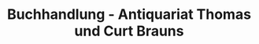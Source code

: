 ---
title: "Buchhandlung - Antiquariat Thomas und Curt Brauns"
url: /frechen/buchhandlung-antiquariat-thomas-und-curt-brauns/
shop: Bücher
---